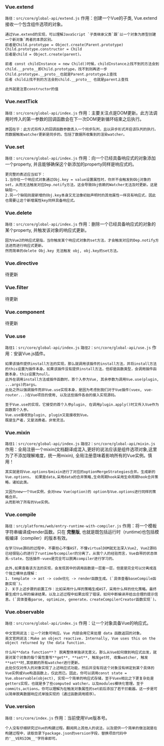 ### Vue.extend
`路径：src/core/global-api/extend.js`
作用：创建一个Vue的子类, Vue.extend接收一个包含组件选项的对象。
```
通过Vue.extend的实现，可以理解JavaScript `子类继承父类`跟`以一个对象为原型创建一个新对象`两者的本质区别。
前者是Child.prototype = Object.create(Parent.prototype) Child.prototype.constructor = Child
后者是child = Object.create(parent)。

前者 const childInstance = new Child()时候，childInstance上找不到的方法会到child.__proto__即Child.prototype，找不到则再进一步Child.prototype.__proto__也就是Parent.prototype上查找
后者 child上找不到的方法会到child.__proto__ 也就是parent上查找

此外就是注意constructor的值
```

### Vue.nextTick
`路径：src/core/global-api/index.js`
作用：主要关注点是DOM更新。此方法调用时传入的第一参数的回调函数会在下一次DOM更新循环结束之后执行。
```
原因在于：此方式将传入的回调函数参数丢入一个同步队列，且以异步形式开启该队列的执行。而数据触发watcher更新是同步的。包括了数据所收集到的渲染watcher。
```

### Vue.set
`路径：src/core/global-api/index.js`
作用：向一个已经具备响应式的对象添加一个property, 并且能够确保这个新添加的property同样是响应式的。
```
更完整的表述应当如下：
1.当你往一个响应式对象通过Obj.key = value设置属性时，你并不会触发到Obj对象的set，从而无法触发对应Dep.notify方法，这会导致Obj依赖的Watcher无法及时更新。这是缺陷一。
2.另一个缺陷则是新增的Obj.key本身又无法像初始声明时的其他属性一样具有响应式，因此也需要让这个新增属性key同样具备响应式。
```

### Vue.delete
`路径：src/core/global-api/index.js`
作用：删除一个已经具备响应式的对象的某个property, 并触发该对象的响应式更新。
```
因为Vue2的响应式是指，当你触发某个响应式对象的set方法，才会触发对应的Dep.notify方法进而进行响应式更新。
然而简单的delete Obj.key 无法触发 obj, obj.key的set方法。
```

### Vue.directive
待更新  

### Vue.filter
待更新  

### Vue.component
待更新  

### Vue.use
`路径1：src/core/global-api/index.js`
`路径2：src/core/global-api/use.js`
作用：安装Vue.js插件。
```
如果该插件提供install方法的实现，那么就调用该插件的install方法，并将install方法的this设置为插件本身。如果该插件没有提供install方法，但却是函数类型，会调用插件函数本身，this设置为null。
此外在调用install方法或插件函数时，首个入参为Vue, 其余参数为调用Vue.use(plugin, ...args)的args。
此处之所以强调插件而非Vue.use实现本身，是因为考虑到我们对于Vue插件(vuex, vue-router...)在Vue项目的使用, 以及这些插件各自的接入实现源码。

至于Vue.use的实现，它接受的首个入参plugin, 在调用plugin.apply()时又传入Vue作为函数首个入参。
Vue.use接收到plugin, plugin又能接收到Vue。
既是生产者，又是消费者。非常灵活。
```

### Vue.mixin
`路径1：src/core/global-api/index.js`
`路径2：src/core/global-api/mixin.js`
作用：全局注册一个mixin(文档翻译成混入,更好的说法应该是组件选项对象,这里为了不添加理解难度，统一用mixin), 全局注册意味着影响所有的Vue实例。慎用！
```
其实就是将Vue.options与mixin进行了对应的optionMergeStrategies合并。生成新的Vue.options。 如果是data,采用data的合并策略,生命周期hook采用生命周期hook合并策略，诸如此类。

又因为new一个Vue实例，会对new Vue(option)的 option与Vue.options进行同样的策略合并。
从而影响了所有的Vue实例。
```

### Vue.compile
`路径：src/platforms/web/entry-runtime-with-compiler.js`
作用：将一个模板字符串编译成render函数。只在 **完整版**, 也就是既包括运行时（runtime)也包括模板编译（compiler）的版本有效。
```
在学习Vue源码的过程中，不要担心不懂AST，不懂virtualDOM就无法深入Vue2, Vue2源码已经很贴心的进行了runtime与compiler的分离了。从我个人的经验而言，Vue自带的状态体系-state，包括插件-vuex是完全可以脱离compiler进行学习的。

此外,如果查看该方法的实现，会发现其中的调用函数是一层套一层，但是是完全可以分离成连个独立模块去理解：
1. template -> ast -> code优化 -> render函数生成。(`具体查看baseCompile函数实现`)。
2. 关于上述步骤的前置工作：比如采用什么样的策略生成AST，采用什么样的优化策略。最终要生成什么样的编译结果。以及上述过程中如果出现了错误，如何中断编译并给出合理的提示信息。(`具体查看parse, optimize, generate，createCompilerCreator函数实现`)。
```

### Vue.observable
`路径：src/core/global-api/index.js`
作用：让一个对象具备Vue的响应式。
```
中文官网说法：让一个对象可响应。Vue 内部会用它来处理 data 函数返回的对象。
英文官网说法：Make an object reactive. Internally, Vue uses this on the object returned by the data function.

什么叫**data function**？ 脱离整体单独讲无意义。那么从Vue如何做到响应式出发，就是对某个对象的每个属性重写**get**, **set**, 触发get时, 收集watcher, 触发**set**时,其依赖的所有watcher进行更新。
此处仅仅对传入的对象实现了上述响应式功能，然后并没有将这个对象没有绑定到某个具体的Vue实例或Vue构造函数上，仅此而已。因此，你可以调用const state = Vue.observable(object), 实现一个简单的响应式存储，至于Vuex相比之下更复杂处是getters实现，也就是多了些computed watcher。以及modules模块化管理。至于commits,actions。你可以理解为在触发对象属性的set前后添加了若干拦截器。这一步是可以简单脱离数据响应式单独实现的（通过函数调用顺序）。
```

### Vue.version
`路径：src/core/index.js`
作用：当前使用Vue版本号。
```
个人没有仔细研究过Vue的构建过程。翻阅网上其他人的说法，以及提供一个简单的做法就是在构建过程中，读取目录下package.json的version字段，替换项目代码中的'__VERSION__'字符串即可。
```


